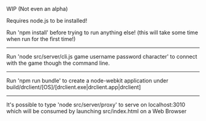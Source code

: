 WIP (Not even an alpha)

Requires node.js to be installed!

Run 'npm install' before trying to run anything else! (this will take some time when run for the first time!)

---

Run 'node src/server/cli.js game username password character' to connect with the game though the command line.

---

Run 'npm run bundle' to create a node-webkit application under build/drclient/[OS]/[drclient.exe|drclient.app|drclient]

---

It's possible to type 'node src/server/proxy' to serve on localhost:3010 which will be consumed by launching src/index.html on a Web Browser